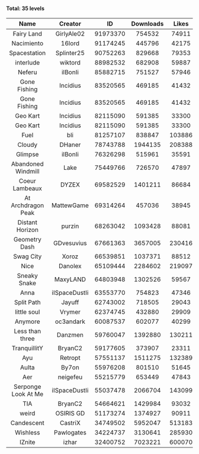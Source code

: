 #### Total: 35 levels

| Name | Creator | ID | Downloads | Likes |
|:---:|:---:|:---:|:---:|:---:|
| Fairy Land | GirlyAle02 | 91973370 | 754532 | 74911
| Nacimiento | 16lord | 91174245 | 445796 | 42175
| Spacestation | Splinter25 | 90752263 | 829668 | 79353
| interlude | wiktord | 88982532 | 682908 | 59887
| Neferu | iIBonIi | 85882715 | 751527 | 57946
| Gone Fishing | Incidius | 83520565 | 469185 | 41432
| Gone Fishing | Incidius | 83520565 | 469185 | 41432
| Geo Kart | Incidius | 82115090 | 591385 | 33300
| Geo Kart | Incidius | 82115090 | 591385 | 33300
| Fuel | bli | 81257107 | 838847 | 103886
| Cloudy | DHaner | 78743788 | 1944135 | 208388
| Glimpse | iIBonIi | 76326298 | 515961 | 35591
| Abandoned Windmill | Lake | 75449766 | 726570 | 47897
| Coeur Lambeaux | DYZEX | 69582529 | 1401211 | 86684
| At Archdragon Peak | MattewGame | 69314264 | 457036 | 38945
| Distant Horizon | purzin | 68263042 | 1093428 | 88081
| Geometry Dash | GDvesuvius | 67661363 | 3657005 | 230416
| Swag City | Xoroz | 66539851 | 1037371 | 88512
| Nice | Danolex | 65109444 | 2284602 | 219097
| Sneaky Snake | MaxyLAND | 64803948 | 1302526 | 59567
| Anna | iISpaceDustIi | 63553770 | 754823 | 47346
| Split Path | Jayuff | 62743002 | 718505 | 29043
| little soul | Vrymer | 62374745 | 432880 | 29909
| Anymore | oc3andark | 60087537 | 602077 | 40299
| Less than three | Danzmen | 59760047 | 1392880 | 130211
| TranquillitY | BryanC2 | 59177605 | 373907 | 23311
| Ayu | Retropt | 57551137 | 1511275 | 132389
| Aulta | By7on | 55976208 | 801510 | 51645
| Aer | neigefeu | 55215779 | 653449 | 47843
| Serponge Look At Me | iISpaceDustIi | 55037478 | 2066704 | 143099
|  TIA | BryanC2 | 54664621 | 1429984 | 93032
| weird | OSIRIS GD | 51173274 | 1374927 | 90911
| Candescent | CastriX | 34749502 | 5952047 | 513183
| Wishless | Pawlogates | 34224737 | 3130641 | 285930
| IZnite | izhar | 32400752 | 7023221 | 600070
